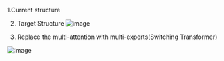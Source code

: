 

1.Current structure


2. Target Structure
![image](https://github.com/user-attachments/assets/382842e8-b300-4d60-9fa5-02dc237b931c)



2. Replace the multi-attention with multi-experts(Switching Transformer)

![image](https://github.com/user-attachments/assets/e790166c-3ab5-48f9-a8f4-d7d53b17bb46)
